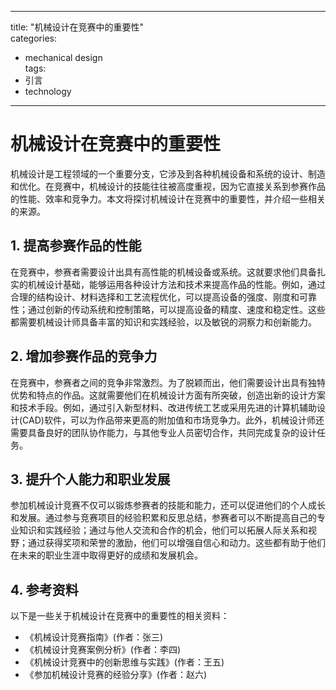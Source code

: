 
---  
title: "机械设计在竞赛中的重要性"  
categories:  
  - mechanical design  
tags: 
  - 引言 
  - technology  
---  

# 机械设计在竞赛中的重要性

机械设计是工程领域的一个重要分支，它涉及到各种机械设备和系统的设计、制造和优化。在竞赛中，机械设计的技能往往被高度重视，因为它直接关系到参赛作品的性能、效率和竞争力。本文将探讨机械设计在竞赛中的重要性，并介绍一些相关的来源。

## 1. 提高参赛作品的性能

在竞赛中，参赛者需要设计出具有高性能的机械设备或系统。这就要求他们具备扎实的机械设计基础，能够运用各种设计方法和技术来提高作品的性能。例如，通过合理的结构设计、材料选择和工艺流程优化，可以提高设备的强度、刚度和可靠性；通过创新的传动系统和控制策略，可以提高设备的精度、速度和稳定性。这些都需要机械设计师具备丰富的知识和实践经验，以及敏锐的洞察力和创新能力。

## 2. 增加参赛作品的竞争力

在竞赛中，参赛者之间的竞争非常激烈。为了脱颖而出，他们需要设计出具有独特优势和特点的作品。这就需要他们在机械设计方面有所突破，创造出新的设计方案和技术手段。例如，通过引入新型材料、改进传统工艺或采用先进的计算机辅助设计(CAD)软件，可以为作品带来更高的附加值和市场竞争力。此外，机械设计师还需要具备良好的团队协作能力，与其他专业人员密切合作，共同完成复杂的设计任务。

## 3. 提升个人能力和职业发展

参加机械设计竞赛不仅可以锻炼参赛者的技能和能力，还可以促进他们的个人成长和发展。通过参与竞赛项目的经验积累和反思总结，参赛者可以不断提高自己的专业知识和实践经验；通过与他人交流和合作的机会，他们可以拓展人际关系和视野；通过获得奖项和荣誉的激励，他们可以增强自信心和动力。这些都有助于他们在未来的职业生涯中取得更好的成绩和发展机会。

## 4. 参考资料

以下是一些关于机械设计在竞赛中的重要性的相关资料：

- 《机械设计竞赛指南》(作者：张三)
- 《机械设计竞赛案例分析》(作者：李四)
- 《机械设计竞赛中的创新思维与实践》(作者：王五)
- 《参加机械设计竞赛的经验分享》(作者：赵六) 
